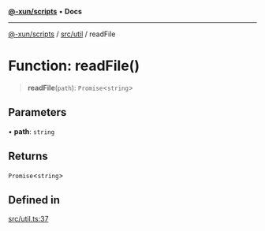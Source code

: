 [**@-xun/scripts**](../../../README.md) • **Docs**

***

[@-xun/scripts](../../../README.md) / [src/util](../README.md) / readFile

# Function: readFile()

> **readFile**(`path`): `Promise`\<`string`\>

## Parameters

• **path**: `string`

## Returns

`Promise`\<`string`\>

## Defined in

[src/util.ts:37](https://github.com/Xunnamius/xscripts/blob/09056cae12d2b8f174c6d0ccc038e6099f396bc6/src/util.ts#L37)
